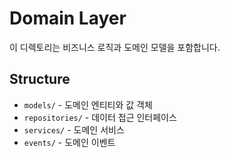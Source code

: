# Domain Layer

이 디렉토리는 비즈니스 로직과 도메인 모델을 포함합니다.

## Structure

- `models/` - 도메인 엔티티와 값 객체
- `repositories/` - 데이터 접근 인터페이스
- `services/` - 도메인 서비스
- `events/` - 도메인 이벤트